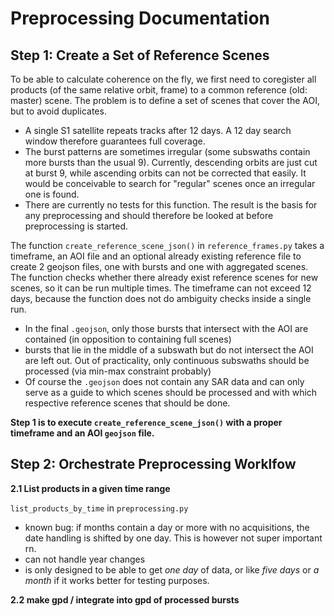 # Preprocessing Documentation

## Step 1: Create a Set of Reference Scenes

To be able to calculate coherence on the fly, we first need to coregister all products (of the same relative orbit, frame) to a common reference (old: master) scene. The problem is to define a set of scenes that cover the AOI, but to avoid duplicates.

* A single S1 satellite repeats tracks after 12 days. A 12 day search window therefore guarantees full coverage.
* The burst patterns are sometimes irregular (some subswaths contain more bursts than the usual 9). Currently, descending orbits are just cut at burst 9, while ascending orbits can not be corrected that easily. It would be conceivable to search for "regular" scenes once an irregular one is found.
* There are currently no tests for this function. The result is the basis for any preprocessing and should therefore be looked at before preprocessing is started.

The function `create_reference_scene_json()` in `reference_frames.py` takes a timeframe, an AOI file and an optional already existing reference file to create 2 geojson files, one with bursts and one with aggregated scenes. The function checks whether there already exist reference scenes for new scenes, so it can be run multiple times. The timeframe can not exceed 12 days, because the function does not do ambiguity checks inside a single run.

* In the final `.geojson`, only those bursts that intersect with the AOI are contained (in opposition to containing full scenes)
* bursts that lie in the middle of a subswath but do not intersect the AOI are left out. Out of practicality, only continuous subswaths should be processed (via min-max constraint probably)
* Of course the `.geojson` does not contain any SAR data and can only serve as a guide to which scenes should be processed and with which respective reference scenes that should be done.

**Step 1 is to execute `create_reference_scene_json()` with a proper timeframe and an AOI `geojson` file.**

## Step 2: Orchestrate Preprocessing Worklfow

**2.1 List products in a given time range**

`list_products_by_time` in `preprocessing.py`

* known bug: if months contain a day or more with no acquisitions, the date handling is shifted by one day. This is however not super important rn.
* can not handle year changes
* is only designed to be able to get *one day* of data, or like *five days* or *a month* if it works better for testing purposes.

**2.2 make gpd / integrate into gpd of processed bursts**